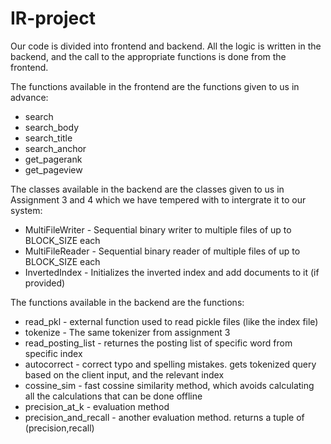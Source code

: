 # IR-project
Our code is divided into frontend and backend.
All the logic is written in the backend, and the call to the appropriate functions is done from the frontend.

The functions available in the frontend are the functions given to us in advance:
- search
- search_body
- search_title
- search_anchor
- get_pagerank
- get_pageview

The classes available in the backend are the classes given to us in Assignment 3 and 4 which we have tempered with to intergrate it to our system:
- MultiFileWriter - Sequential binary writer to multiple files of up to BLOCK_SIZE each
- MultiFileReader - Sequential binary reader of multiple files of up to BLOCK_SIZE each
- InvertedIndex - Initializes the inverted index and add documents to it (if provided)

The functions available in the backend are the functions:
- read_pkl - external function used to read pickle files (like the index file)
- tokenize - The same tokenizer from assignment 3
- read_posting_list - returnes the posting list of specific word from specific index
- autocorrect - correct typo and spelling mistakes. gets tokenized query based on the client input, and the relevant index
- cossine_sim - fast cossine similarity method, which avoids calculating all the calculations that can be done offline
- precision_at_k - evaluation method
- precision_and_recall - another evaluation method. returns a tuple of (precision,recall) 
